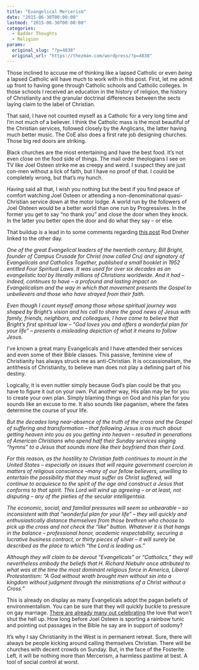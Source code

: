 ```yaml
---
title: "Evangelical Mercerism"
date: "2015-06-30T00:00:00"
lastmod: "2015-06-30T00:00:00"
categories:
  - Badder Thoughts
  - Religion
params:
  original_slug: "?p=4838"
  original_url: "https://thezman.com/wordpress/?p=4838"
---
```


Those inclined to accuse me of thinking like a lapsed Catholic or even
*being* a lapsed Catholic will have much to work with in this post.
First, let me admit up front to having gone through Catholic schools and
Catholic colleges. In those schools I received an education in the
history of religion, the history of Christianity and the granular
doctrinal differences between the sects laying claim to the label of
Christian.

That said, I have not counted myself as a Catholic for a very long time
and I’m not much of a believer. I think the Catholic mass is the most
beautiful of the Christian services, followed closely by the Anglicans,
the latter having much better music. The CoE also does a first rate job
designing churches. Those big red doors are striking.

Black churches are the most entertaining and have the best food. It’s
not even close on the food side of things. The mail order theologians I
see on TV like Joel Osteen strike me as creepy and weird. I suspect they
are just con-men without a lick of faith, but I have no proof of that. I
could be completely wrong, but that’s my hunch.

Having said all that, I wish you nothing but the best if you find peace
of comfort watching Joel Osteen or attending a non-denominational
quasi-Christian service down at the motor lodge. A world run by the
followers of Joel Olsteen would be a better world than one run by
Progressives. In the former you get to say “no thank you” and close the
door when they knock. In the latter you better open the door and do what
they say – or else.

That buildup is a lead in to some comments regarding [this
post](http://www.thecatholicthing.org/2014/06/06/the-problem-with-gods-wonderful-plan-for-you/)
Rod Dreher linked to the other day.

*One of the great Evangelical leaders of the twentieth century, Bill
Bright, founder of Campus Crusade for Christ (now called Cru) and
signatory of Evangelicals and Catholics Together, published a small
booklet in 1952 entitled Four Spiritual Laws. It was used for over six
decades as an evangelistic tool by literally millions of Christians
worldwide. And it had – indeed, continues to have – a profound and
lasting impact on Evangelicalism and the way in which that movement
presents the Gospel to unbelievers and those who have strayed from their
faith.*

*Even though I count myself among those whose spiritual journey was
shaped by Bright’s vision and his call to share the good news of Jesus
with family, friends, neighbors, and colleagues, I have come to believe
that Bright’s first spiritual law – “God loves you and offers a
wonderful plan for your life” – presents a misleading depiction of what
it means to follow Jesus.*

I’ve known a great many Evangelicals and I have attended their services
and even some of their Bible classes. This passive, feminine view of
Christianity has always struck me as anti-Christian. It is
occassionalism, the antithesis of Christianity, to believe man does not
play a defining part of his destiny.

Logically, it is even nuttier simply because God’s plan could be that
you have to figure it out on your own. Put another way, His plan may be
for you to create your own plan. Simply blaming things on God and his
plan for you sounds like an excuse to me. It also sounds like paganism,
where the fates determine the course of your life.

*But the decades long near-absence of the truth of the cross and the
Gospel of suffering and transformation – that following Jesus is as much
about getting heaven into you as you getting into heaven – resulted in
generations of American Christians who spend half their Sunday services
singing “hymns” to a Jesus that sounds more like their boyfriend than
their Lord.*

*For this reason, as the hostility to Christian faith continues to mount
in the United States – especially on issues that will require government
coercion in matters of religious conscience –many of our fellow
believers, unwilling to entertain the possibility that they must suffer
as Christ suffered, will continue to acquiesce to the spirit of the age
and construct a Jesus that conforms to that spirit. This Lord will wind
up agreeing – or at least, not disputing – any of the pieties of the
secular intelligentsia.*

*The economic, social, and familial pressures will seem so unbearable –
so inconsistent with that “wonderful plan for your life” – they will
quickly and enthusiastically distance themselves from those brethren who
choose to pick up the cross and not check the “like” button. Whatever it
is that hangs in the balance – professional honor, academic
respectability, securing a lucrative business contract, or thirty pieces
of silver – it will surely be described as the place to which “the Lord
is leading us.”*

*Although they will claim to be devout “Evangelicals” or “Catholics,”
they will nevertheless embody the beliefs that H. Richard Niebuhr once
attributed to what was at the time the most dominant religious force in
America, Liberal Protestantism: “A God without wrath brought men without
sin into a kingdom without judgment through the ministrations of a
Christ without a Cross.”*

This is already on display as many Evangelicals adopt the pagan beliefs
of environmentalism. You can be sure that they will quickly buckle to
pressure on gay marriage. <a
href="http://www.huffingtonpost.com/2015/06/29/evangelical-christians-support-marriage-equality_n_7690408.html"
rel="noopener" target="_blank">There are already many out
celebrating</a> the love that won’t shut the hell up. How long before
Joel Osteen is sporting a rainbow tunic and pointing out passages in the
Bible he say are in support of sodomy?

It’s why I say Christianity in the West is in permanent retreat. Sure,
there will always be people kicking around calling themselves Christian.
There will be churches with decent crowds on Sunday. But, in the face of
the Fosterite Left, it will be nothing more than Mercerism, a harmless
pastime at best. A tool of social control at worst.
